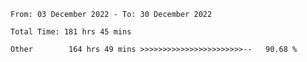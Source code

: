 <!--START_SECTION:waka-->

```text
From: 03 December 2022 - To: 30 December 2022

Total Time: 181 hrs 45 mins

Other        164 hrs 49 mins >>>>>>>>>>>>>>>>>>>>>>>--   90.68 %
```

<!--END_SECTION:waka-->